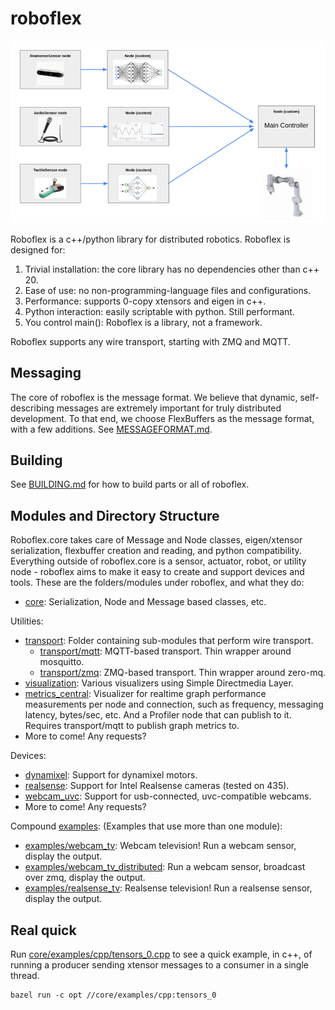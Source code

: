 # roboflex

![](roboflex_graph_illustration_1.png)

Roboflex is a c++/python library for distributed robotics. Roboflex is designed for:

1. Trivial installation: the core library has no dependencies other than c++ 20.
2. Ease of use: no non-programming-language files and configurations.
3. Performance: supports 0-copy xtensors and eigen in c++.
4. Python interaction: easily scriptable with python. Still performant.
5. You control main(): Roboflex is a library, not a framework.

Roboflex supports any wire transport, starting with ZMQ and MQTT.

## Messaging

The core of roboflex is the message format. We believe that dynamic, self-describing messages are extremely important for truly distributed development. To that end, we choose FlexBuffers as the message format, with a few additions. See [MESSAGEFORMAT.md](core/MESSAGEFORMAT.md).

## Building

See [BUILDING.md](BUILDING.md) for how to build parts or all of roboflex.

## Modules and Directory Structure

Roboflex.core takes care of Message and Node classes, eigen/xtensor serialization, flexbuffer creation and reading, and python compatibility. Everything outside of roboflex.core is a sensor, actuator, robot, or utility node - roboflex aims to make it easy to create and support devices and tools. These are the folders/modules under roboflex, and what they do:

* [core](core/): Serialization, Node and Message based classes, etc.

Utilities:
* [transport](transport/): Folder containing sub-modules that perform wire transport.
    * [transport/mqtt](transport/mqtt/): MQTT-based transport. Thin wrapper around mosquitto.
    * [transport/zmq](transport/zmq/): ZMQ-based transport. Thin wrapper around zero-mq. 
* [visualization](visualization/): Various visualizers using Simple Directmedia Layer.
* [metrics_central](metrics_central/): Visualizer for realtime graph performance measurements per node and connection, such as frequency, messaging latency, bytes/sec, etc. And a Profiler node that can publish to it. Requires transport/mqtt to publish graph metrics to.
* More to come! Any requests?

Devices:
* [dynamixel](dynamixel/): Support for dynamixel motors.
* [realsense](realsense/): Support for Intel Realsense cameras (tested on 435).
* [webcam_uvc](webcam_uvc/): Support for usb-connected, uvc-compatible webcams.
* More to come! Any requests?

Compound [examples](examples/): (Examples that use more than one module):
* [examples/webcam_tv](examples/webcam_tv/): Webcam television! Run a webcam sensor, display the output.
* [examples/webcam_tv_distributed](examples/webcam_tv_distributed/): Run a webcam sensor, broadcast over zmq, display the output.
* [examples/realsense_tv](examples/realsense_tv/): Realsense television! Run a realsense sensor, display the output.


## Real quick

Run [core/examples/cpp/tensors_0.cpp](core/examples/cpp/tensors_0.cpp) to see a quick example, in c++, of running a producer sending xtensor messages to a consumer in a single thread.

    bazel run -c opt //core/examples/cpp:tensors_0